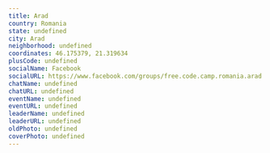```yaml
---
title: Arad
country: Romania
state: undefined
city: Arad
neighborhood: undefined
coordinates: 46.175379, 21.319634
plusCode: undefined
socialName: Facebook
socialURL: https://www.facebook.com/groups/free.code.camp.romania.arad
chatName: undefined
chatURL: undefined
eventName: undefined
eventURL: undefined
leaderName: undefined
leaderURL: undefined
oldPhoto: undefined
coverPhoto: undefined
---
```

